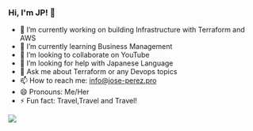 ### Hi, I'm JP! 👋



- 🔭 I’m currently working on building Infrastructure with Terraform and AWS
- 🌱 I’m currently learning Business Management
- 👯 I’m looking to collaborate on YouTube
- 🤔 I’m looking for help with Japanese Language
- 💬 Ask me about Terraform or any Devops topics
- 📫 How to reach me: info@jose-perez.pro
- 😄 Pronouns: Me/Her
- ⚡ Fun fact: Travel,Travel and Travel!

<img src="https://github-readme-stats.vercel.app/api?username=cloudsudo&&show_icons=true&title_color=ffffff&icon_color=bb2acf&text_color=daf7dc&bg_color=151515">
